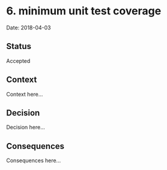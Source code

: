 # 6. minimum unit test coverage

Date: 2018-04-03

## Status

Accepted

## Context

Context here...

## Decision

Decision here...

## Consequences

Consequences here...
